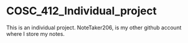 # COSC_412_Individual_project

This is an individual project. NoteTaker206, is my other github account where I store my notes. 
